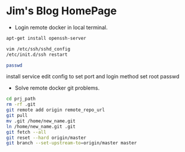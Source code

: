 # Jim's Blog HomePage

* Login remote docker in local terminal.


```bash
apt-get install openssh-server

vim /etc/ssh/sshd_config
/etc/init.d/ssh restart

passwd
```

install service
edit config to set port and login method
set root passwd

* Solve remote docker git problems.


```bash
cd prj_path
rm -rf .git
git remote add origin remote_repo_url
git pull
mv .git /home/new_name.git
ln /home/new_name.git .git
git fetch --all
git reset --hard origin/master
git branch --set-upstream-to=origin/master master
```

